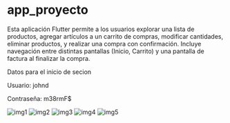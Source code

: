 # app_proyecto

Esta aplicación Flutter permite a los usuarios explorar una lista de productos, agregar artículos a un carrito de compras, modificar cantidades, eliminar productos, y realizar una compra con confirmación. Incluye navegación entre distintas pantallas (Inicio, Carrito) y una pantalla de factura al finalizar la compra.

Datos para el inicio de secion

Usuario: johnd

Contraseña: m38rmF$

![img1](https://github.com/user-attachments/assets/7ff8b73c-56ed-4b64-b174-d593a5f414ab)
![img2](https://github.com/user-attachments/assets/2d952aba-e821-4c64-ae6f-acd1a09072cc)
![img3](https://github.com/user-attachments/assets/214e360e-b8d8-47d3-8892-c8d4d97f649c)
![img4](https://github.com/user-attachments/assets/97f00170-f124-4817-8394-ef74aa56074e)
![img5](https://github.com/user-attachments/assets/36e363be-b402-4196-a672-2ec006bf8a51)

